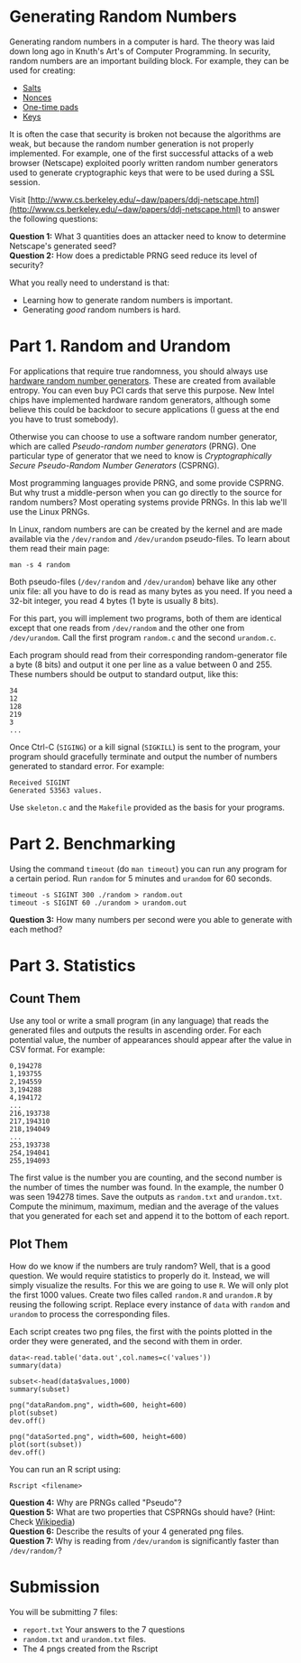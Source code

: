 # Generating Random Numbers #

Generating random numbers in a computer is hard. The theory was laid down long ago in Knuth's Art's of Computer Programming. In security, random numbers are an important building block. For example, they can be used for creating:

- [Salts](https://en.wikipedia.org/wiki/Salt_%28cryptography%29)
- [Nonces](https://en.wikipedia.org/wiki/Cryptographic_nonce)
- [One-time pads](https://en.wikipedia.org/wiki/One-time_pad)
- [Keys](https://en.wikipedia.org/wiki/Key_%28cryptography%29)

It is often the case that security is broken not because the algorithms are weak, but because the random number generation is not properly implemented. For example, one of the first successful attacks of a web browser (Netscape) exploited poorly written random number generators used to generate cryptographic keys that were to be used during a SSL session.

Visit [http://www.cs.berkeley.edu/~daw/papers/ddj-netscape.html](http://www.cs.berkeley.edu/~daw/papers/ddj-netscape.html) to answer the following questions:

**Question 1:** What 3 quantities does an attacker need to know to determine Netscape's generated seed?  
**Question 2:** How does a predictable PRNG seed reduce its level of security?

What you really need to understand is that:

- Learning how to generate random numbers is important.
- Generating *good* random numbers is hard.

# Part 1. Random and Urandom #

For applications that require true randomness, you should always use [hardware random number generators](http://en.wikipedia.org/wiki/Hardware_random_number_generator). These are created from available entropy. You can even buy PCI cards that serve this purpose. New Intel chips have implemented hardware random generators, although some believe this could be backdoor to secure applications (I guess at the end you have to trust somebody).

Otherwise you can choose to use a software random number generator, which are called *Pseudo-random number generators* (PRNG).  One particular type of generator that we need to know is *Cryptographically Secure Pseudo-Random Number Generators* (CSPRNG).

Most programming languages provide PRNG, and some provide CSPRNG. But why trust a middle-person when you can go directly to the source for random numbers? Most operating systems provide PRNGs. In this lab we'll use the Linux PRNGs.

In Linux, random numbers are can be created by the kernel and are made available via the `/dev/random` and `/dev/urandom` pseudo-files. To learn about them read their main page:

`man -s 4 random`

Both pseudo-files (`/dev/random` and `/dev/urandom`) behave like any other unix file: all you have to do is read as many bytes as you need. If you need a 32-bit integer, you read 4 bytes (1 byte is usually 8 bits).

For this part, you will implement two programs, both of them are identical except that one reads from `/dev/random` and the other one from `/dev/urandom`. Call the first program `random.c` and the second `urandom.c`.

Each program should read from their corresponding random-generator file a byte (8 bits) and output it one per line as a value between 0 and 255. These numbers should be output to standard output, like this:

	34
	12
	128
	219
	3
	...

Once Ctrl-C (`SIGING`) or a kill signal (`SIGKILL`) is sent to the program, your program should gracefully terminate and output the number of numbers generated to standard error. For example:

	Received SIGINT
	Generated 53563 values.

Use `skeleton.c` and the `Makefile` provided as the basis for your programs.

# Part 2. Benchmarking #

Using the command `timeout` (do `man timeout`) you can run any program for a certain period. Run `random` for 5 minutes and `urandom` for 60 seconds.

	timeout -s SIGINT 300 ./random > random.out 
	timeout -s SIGINT 60 ./urandom > urandom.out

**Question 3:** How many numbers per second were you able to generate with each method?

# Part 3. Statistics #

## Count Them ##

Use any tool or write a small program (in any language) that reads the generated files and outputs the results in ascending order. For each potential value, the number of appearances should appear after the value in CSV format. For example:

	0,194278
	1,193755
	2,194559
	3,194288
	4,194172
	...
	216,193738
	217,194310
	218,194049
	...
	253,193738
	254,194041
	255,194093

The first value is the number you are counting, and the second number is the number of times the number was found. In the example, the number 0 was seen 194278 times. Save the outputs as `random.txt` and `urandom.txt`. Compute the minimum, maximum, median and the average of the values that you generated for each set and append it to the bottom of each report.

## Plot Them ##

How do we know if the numbers are truly random? Well, that is a good question. We would require statistics to properly do it. Instead, we will simply visualize the results. For this we are going to use `R`. We will only plot the first 1000 values.  Create two files called `random.R` and `urandom.R` by reusing the following script. Replace every instance of `data` with `random` and `urandom` to process the corresponding files.

Each script creates two png files, the first with the points plotted in the order they were generated, and the second with them in order.

	data<-read.table('data.out',col.names=c('values'))
	summary(data)
	
	subset<-head(data$values,1000)
	summary(subset)
	
	png("dataRandom.png", width=600, height=600)
	plot(subset)
	dev.off()
	
	png("dataSorted.png", width=600, height=600)
	plot(sort(subset))
	dev.off()

You can run an R script using:

	Rscript <filename>

**Question 4:**  Why are PRNGs called "Pseudo"?  
**Question 5:**  What are two properties that CSPRNGs should have? (Hint: Check [Wikipedia](https://en.wikipedia.org/wiki/Cryptographically_secure_pseudorandom_number_generator))  
**Question 6:**  Describe the results of your 4 generated png files.  
**Question 7:**  Why is reading from `/dev/urandom` is significantly faster than `/dev/random/`?

# Submission #

You will be submitting 7 files:

- `report.txt` Your answers to the 7 questions
- `random.txt` and `urandom.txt` files.
- The 4 pngs created from the Rscript
